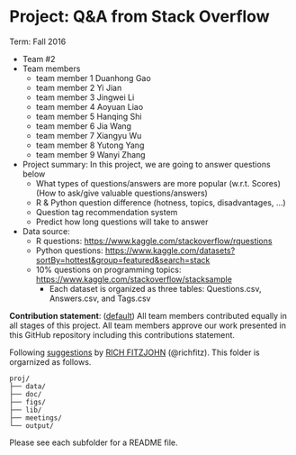 # Project: Q&A from Stack Overflow  
    
Term: Fall 2016
    
+ Team #2
+ Team members
	+ team member 1 Duanhong Gao
	+ team member 2 Yi Jian
	+ team member 3 Jingwei Li 
	+ team member 4 Aoyuan Liao
	+ team member 5 Hanqing Shi 
	+ team member 6 Jia Wang
	+ team member 7 Xiangyu Wu
	+ team member 8 Yutong Yang 
	+ team member 9 Wanyi Zhang
+ Project summary: In this project, we are going to answer questions below  
    + What types of questions/answers are more popular (w.r.t. Scores) (How to ask/give valuable questions/answers) 
    + R & Python question difference (hotness, topics, disadvantages, ...)  
    + Question tag recommendation system    
    + Predict how long questions will take to answer    
+ Data source:  
    + R questions: https://www.kaggle.com/stackoverflow/rquestions  
    + Python questions: https://www.kaggle.com/datasets?sortBy=hottest&group=featured&search=stack      
    + 10% questions on programming topics: https://www.kaggle.com/stackoverflow/stacksample    
        + Each dataset is organized as three tables: Questions.csv, Answers.csv, and Tags.csv   
    
**Contribution statement**: ([default](doc/a_note_on_contributions.md)) All team members contributed equally in all stages of this project. All team members approve our work presented in this GitHub repository including this contributions statement. 

Following [suggestions](http://nicercode.github.io/blog/2013-04-05-projects/) by [RICH FITZJOHN](http://nicercode.github.io/about/#Team) (@richfitz). This folder is orgarnized as follows.

```
proj/
├── data/
├── doc/
├── figs/
├── lib/
├── meetings/
└── output/
```

Please see each subfolder for a README file.